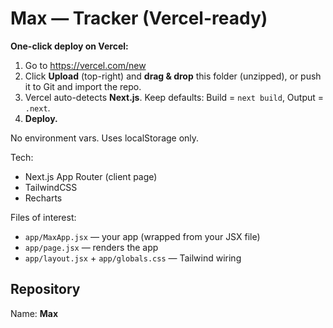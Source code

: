 # Max — Tracker (Vercel-ready)

**One-click deploy on Vercel:**
1) Go to https://vercel.com/new
2) Click **Upload** (top-right) and **drag & drop** this folder (unzipped), or push it to Git and import the repo.
3) Vercel auto-detects **Next.js**. Keep defaults: Build = `next build`, Output = `.next`.
4) **Deploy.**

No environment vars. Uses localStorage only.

Tech:
- Next.js App Router (client page)
- TailwindCSS
- Recharts

Files of interest:
- `app/MaxApp.jsx` — your app (wrapped from your JSX file)
- `app/page.jsx` — renders the app
- `app/layout.jsx` + `app/globals.css` — Tailwind wiring


## Repository
Name: **Max**
